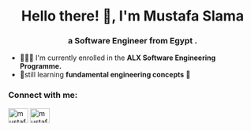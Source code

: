 
<h1 align="center">Hello there! 👋, I'm Mustafa Slama</h1>
<h3 align="center">a Software Engineer from Egypt .</h3>

- 👨🏻‍💻 I'm currently enrolled in the **ALX Software Engineering Programme.**
- 🌱still learning **fundamental engineering concepts** 📅

<h3 align="left">Connect with me:</h3>
<p align="left">
<a href="https://twitter.com/mustafa_slama_" target="blank"><img align="center" src="https://raw.githubusercontent.com/rahuldkjain/github-profile-readme-generator/master/src/images/icons/Social/twitter.svg" alt="mustafa_slama_" height="30" width="40" /></a>
<a href="https://linkedin.com/in/mustafaslama" target="blank"><img align="center" src="https://raw.githubusercontent.com/rahuldkjain/github-profile-readme-generator/master/src/images/icons/Social/linked-in-alt.svg" alt="mustafaslama" height="30" width="40" /></a>
</p>

